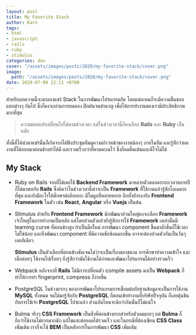 ```yaml
---
layout: post
title: My Favorite Stack
author: Karn
tags:
- html
- javascript
- rails
- ruby
- stimulus
categories: dev
cover: "/assets/images/posts/2020/my-favorite-stack/cover.png"
image:
  path: "/assets/images/posts/2020/my-favorite-stack/cover.png"
date: 2020-07-09 22:11 +0700
---
```

สำหรับบทความนี้จะมาลองแชร์ Stack ในการพัฒนาโปรแกรมกัน โดยแต่ละคนก็จะมีความชื่นชอบแตกต่างๆ กันไป ซึ่งก็คงจะผ่านการทดลอง ฝึกฝนจนชำนาญ เพื่อให้การทำงานของเรามีประสิทธิภาพมากที่สุด

> ความชอบแปรเปลี่ยนไปได้ตามช่วงเวลา แต่ในช่วงเวลานี้ก็คงเลือก **Rails** และ **Ruby** เป็นหลัก

ทั้งนี้ที่ได้นำมาแชร์นั้นก็เกิดจากได้ฟังประชุมทีมดูความก้าวหน้าของงานน้องๆ ภายในทีม และรู้สึกว่าผลงานที่ได้ออกมาค่อนข้างทำได้ดี และรวดเร็วกว่าที่คาดคะเนไว้ ซึ่งก็อดตื่นเต้นและดีใจไม่ได้

## My Stack

- Ruby on Rails
จากที่ได้เคยใช้ **Backend Framework** มาหลายตัวตลอดระยะเวลาหลายปี ก็ได้มาพบกับ **Rails** ซึ่งคิดว่าในช่วงเวลานี้น่าจะเป็น **Framework** ที่ใช้งานแล้วรู้สึกโอเคมากที่สุด และยังมีอะไรให้ศึกษาต่ออีกเยอะ มีโมดูลที่หลายหลาย อีกทั้งยังรองรับ **Frontend Framework** ในตัว เช่น **React**, **Angular** หรือ **Vuejs** เป็นต้น

- Stimulus
สำหรับ **Frontend Framework** นักพัฒนาส่วนใหญ่คงจะเลือก **Framework** เจ้าใหญ่ในการทำงานเป็นหลัก แต่โดยส่วนตัวแล้วยังรู้สึกการใช้ **Framework** เหล่านั้นมี learning curve ที่ค่อนข้างสูง ถ้าเป็นมือใหม่ การพัฒนา component ขึ้นมาสักชิ้นก็ใช้เวลาไม่ใช่น้อย และยิ่งพัฒนา component ที่มีความซับซ้อนมากขึ้น อาจจะต้องปวดหัวกันเป็นวันๆ เลยทีเดียว

  **Stimulus** เป็นตัวเลือกที่ค่อนข้างชัดเจนไม่ว่าจะเป็นเรื่องของขนาด การศึกษาทำความเข้าใจ และเมื่อค่อยๆ ใช้งานไปเรื่อยๆ ยิ่งรู้สึกว่ามันใช้งานได้ง่ายและพัฒนาโปรแกรมได้อย่างรวดเร็ว

- Webpack
หลังจากที่ **Rails** ได้มีการเปลี่ยนตัว compile assets มาเป็น **Webpack** ก็ทำให้การทำ fingerprint, compress ก็ง่ายขึ้น

- PostgreSQL
ในช่วงแรกๆ ของการพัฒนาโปรแกรมการเชื่อมต่อกับฐานข้อมูลจะเป็นการใช้งาน **MySQL** ทั้งหมด จนได้มารู้จักกับ **PostgreSQL** ก็ตอนเข้าทำงานที่บริษัทปัจจุบัน ก็เลยคุ้นชินกับการใช้เจ้า **PostgreSQL** ไปซะแล้ว ส่วนอันไหนจะดีกว่ากันนั้นก็ไม่แน่ใจ

- Bulma
จริงๆ **CSS Framework** เป็นสิ่งที่ค่อนข้างยากสำหรับตัวผมมากๆ แต่ **Bulma** ก็ถือว่าใช้งานไม่ยากมากนัก แก้ไขและต่อยอดได้รวดเร็ว และในกรณีที่ต้องเขียน **CSS Class** เพิ่มเติม เราก็จะใช้ **BEM** เป็นหลักการในการพัฒนา **CSS** เพิ่มเติม